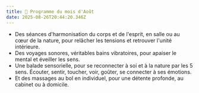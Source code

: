 ```yaml
---
title: 🌸 Programme du mois d'Août
date: 2025-08-26T20:44:20.346Z
---
```


- Des séances d'harmonisation du corps et de l'esprit, en salle ou au cœur de la nature, pour relâcher les tensions et retrouver l'unité intérieure.
- Des voyages sonores, véritables bains vibratoires, pour apaiser le mental et éveiller les sens.
- Une balade sensorielle, pour se reconnecter à soi et à la nature par les 5 sens. Écouter, sentir, toucher, voir, goûter, se connecter à ses émotions.
- Et des massages au bol en individuel, pour une détente profonde, au cabinet ou à domicile.
